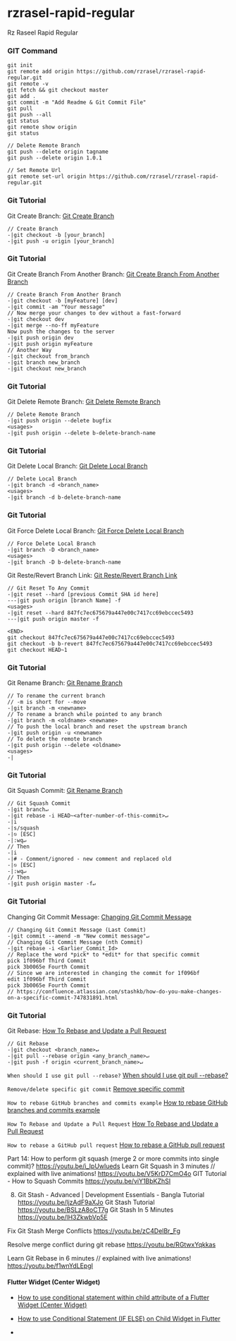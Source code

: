 # rzrasel-rapid-regular
Rz Raseel Rapid Regular

### GIT Command
```git_command
git init
git remote add origin https://github.com/rzrasel/rzrasel-rapid-regular.git
git remote -v
git fetch && git checkout master
git add .
git commit -m "Add Readme & Git Commit File"
git pull
git push --all
git status
git remote show origin
git status

// Delete Remote Branch
git push --delete origin tagname
git push --delete origin 1.0.1

// Set Remote Url
git remote set-url origin https://github.com/rzrasel/rzrasel-rapid-regular.git
```

### Git Tutorial
Git Create Branch: [Git Create Branch](https://stackoverflow.com/questions/1519006/how-do-i-create-a-remote-git-branch)
```git_command_create_branch
// Create Branch
-|git checkout -b [your_branch]
-|git push -u origin [your_branch]
```

### Git Tutorial
Git Create Branch From Another Branch: [Git Create Branch From Another Branch](https://stackoverflow.com/questions/4470523/create-a-branch-in-git-from-another-branch)
```git_command_create_branch_from_another_branch
// Create Branch From Another Branch
-|git checkout -b [myFeature] [dev]
-|git commit -am "Your message"
// Now merge your changes to dev without a fast-forward
-|git checkout dev
-|git merge --no-ff myFeature
Now push the changes to the server
-|git push origin dev
-|git push origin myFeature
// Another Way
-|git checkout from_branch
-|git branch new_branch
-|git checkout new_branch
```

### Git Tutorial
Git Delete Remote Branch: [Git Delete Remote Branch](https://stackoverflow.com/questions/2003505/how-do-i-delete-a-git-branch-locally-and-remotely)
```git_command_delete_remote_branch
// Delete Remote Branch
-|git push origin --delete bugfix
<usages>
-|git push origin --delete b-delete-branch-name
```

### Git Tutorial
Git Delete Local Branch: [Git Delete Local Branch](https://stackoverflow.com/questions/2003505/how-do-i-delete-a-git-branch-locally-and-remotely)
```git_command_delete_local_branch
// Delete Local Branch
-|git branch -d <branch_name>
<usages>
-|git branch -d b-delete-branch-name
```

### Git Tutorial
Git Force Delete Local Branch: [Git Force Delete Local Branch](https://stackoverflow.com/questions/41379997/force-delete-a-branch-in-git)
```git_command_force_delete_local_branch
// Force Delete Local Branch
-|git branch -D <branch_name>
<usages>
-|git branch -D b-delete-branch-name
```

Git Reste/Revert Branch Link: [Git Reste/Revert Branch Link](https://stackoverflow.com/questions/4114095/how-do-i-revert-a-git-repository-to-a-previous-commit)
```git_command_reset_revert_branch
// Git Reset To Any Commit
-|git reset --hard [previous Commit SHA id here]
---|git push origin [branch Name] -f
<usages>
-|git reset --hard 847fc7ec675679a447e00c7417cc69ebccec5493
---|git push origin master -f

<END>
git checkout 847fc7ec675679a447e00c7417cc69ebccec5493
git checkout -b b-revert 847fc7ec675679a447e00c7417cc69ebccec5493
git checkout HEAD~1
```

### Git Tutorial
Git Rename Branch: [Git Rename Branch](https://stackoverflow.com/questions/6591213/how-do-i-rename-a-local-git-branch)
```git_command_rename_branch
// To rename the current branch
// -m is short for --move
-|git branch -m <newname>
// To rename a branch while pointed to any branch
-|git branch -m <oldname> <newname>
// To push the local branch and reset the upstream branch
-|git push origin -u <newname>
// To delete the remote branch
-|git push origin --delete <oldname>
<usages>
-|
```

### Git Tutorial
Git Squash Commit: [Git Rename Branch](https://stackoverflow.com/questions/6591213/how-do-i-rename-a-local-git-branch)
```git_command_squash_commit
// Git Squash Commit
-|git branch↵
-|git rebase -i HEAD~<after-number-of-this-commit>↵
-|i
-|s/squash
-|⎋ [ESC]
-|:wq↵
// Then
-|i
-|# - Comment/ignored - new comment and replaced old
-|⎋ [ESC]
-|:wq↵
// Then
-|git push origin master -f↵
```

### Git Tutorial
Changing Git Commit Message: [Changing Git Commit Message](https://stackoverflow.com/questions/8981194/changing-git-commit-message-after-push-given-that-no-one-pulled-from-remote)
```git_command_changing_git_commit_message
// Changing Git Commit Message (Last Commit)
-|git commit --amend -m "New commit message"↵
// Changing Git Commit Message (nth Commit)
-|git rebase -i <Earlier_Commit_Id>
// Replace the word *pick* to *edit* for that specific commit
pick 1f096bf Third Commit
pick 3b0065e Fourth Commit
// Since we are interested in changing the commit for 1f096bf
edit 1f096bf Third Commit
pick 3b0065e Fourth Commit
// https://confluence.atlassian.com/stashkb/how-do-you-make-changes-on-a-specific-commit-747831891.html
```

### Git Tutorial
Git Rebase: [How To Rebase and Update a Pull Request](https://www.digitalocean.com/community/tutorials/how-to-rebase-and-update-a-pull-request)
```git_command_git_rebase
// Git Rebase
-|git checkout <branch_name>↵
-|git pull --rebase origin <any_branch_name>↵
-|git push -f origin <current_branch_name>↵
```

`When should I use git pull --rebase?` [When should I use git pull --rebase?](https://stackoverflow.com/questions/2472254/when-should-i-use-git-pull-rebase)

`Remove/delete specific git commit` [Remove specific commit](https://stackoverflow.com/questions/2938301/remove-specific-commit)

`How to rebase GitHub branches and commits example` [How to rebase GitHub branches and commits example](https://www.theserverside.com/blog/Coffee-Talk-Java-News-Stories-and-Opinions/How-to-rebase-GitHub-repos)

`How To Rebase and Update a Pull Request` [How To Rebase and Update a Pull Request](https://www.digitalocean.com/community/tutorials/how-to-rebase-and-update-a-pull-request)

`How to rebase a GitHub pull request` [How to rebase a GitHub pull request](https://anavarre.net/how-to-rebase-a-github-pull-request/)


Part 14: How to perform git squash (merge 2 or more commits into single commit)?
https://youtu.be/i_IpUwlueds
Learn Git Squash in 3 minutes // explained with live animations!
https://youtu.be/V5KrD7CmO4o
GIT Tutorial - How to Squash Commits
https://youtu.be/viY1BbKZhSI

8. Git Stash - Advanced | Development Essentials - Bangla Tutorial
https://youtu.be/ljzAdF9aXJo
Git Stash Tutorial
https://youtu.be/BSLzA8oCT7g
Git Stash In 5 Minutes
https://youtu.be/lH3ZkwbVp5E

Fix Git Stash Merge Conflicts
https://youtu.be/zC4DelBr_Fg

Resolve merge conflict during git rebase
https://youtu.be/RGtwxYqkkas

Learn Git Rebase in 6 minutes // explained with live animations!
https://youtu.be/f1wnYdLEpgI

#### Flutter Widget (Center Widget)
- [How to use conditional statement within child attribute of a Flutter Widget (Center Widget)](https://stackoverflow.com/questions/49713189/how-to-use-conditional-statement-within-child-attribute-of-a-flutter-widget-cen)
- [How to use Conditional Statement (IF ELSE) on Child Widget in Flutter](https://www.fluttercampus.com/guide/131/how-to-use-conditional-statement-if-else-on-widget-in-flutter/)




-
